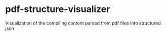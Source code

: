 # pdf-structure-visualizer
Visualization of the compiling content parsed from pdf files into structured json
